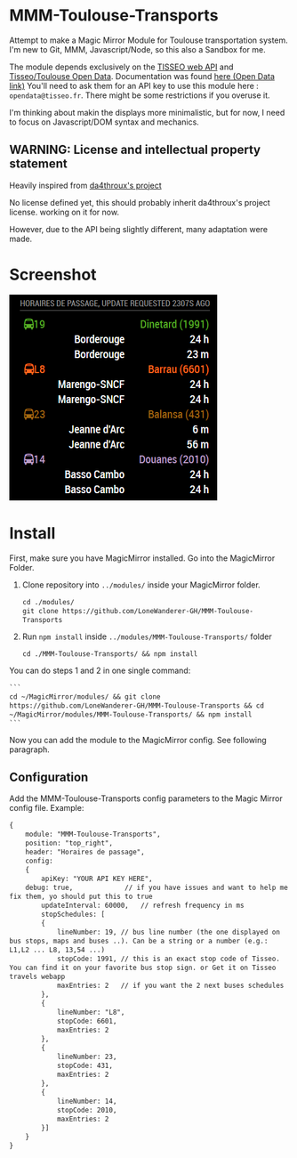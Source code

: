 # MMM-Toulouse-Transports
Attempt to make a Magic Mirror Module for Toulouse transportation system.
I'm new to Git, MMM, Javascript/Node, so this also a Sandbox for me.

The module depends exclusively on the [TISSEO web API](https://data.toulouse-metropole.fr/explore/dataset/api-temps-reel-tisseo/) and [Tisseo/Toulouse Open Data](https://data.toulouse-metropole.fr/explore/dataset/tisseo-gtfs/).
Documentation was found [here (Open Data link)](https://data.toulouse-metropole.fr/explore/dataset/api-temps-reel-tisseo/table/)
You'll need to ask them for an API key to use this module here : `opendata@tisseo.fr`. There might be some restrictions if you overuse it.

I'm thinking about makin the displays more minimalistic, but for now, I need to focus on Javascript/DOM syntax and mechanics.

## WARNING: License and intellectual property statement

Heavily inspired from [da4throux's project](https://github.com/da4throux/MMM-Paris-RATP-PG)

No license defined yet, this should probably inherit da4throux's project license.
working on it for now.

However, due to the API being slightly different, many adaptation were made.

# Screenshot
![screenshot](./bus_schedules.png)

# Install

First, make sure you have MagicMirror installed. Go into the MagicMirror Folder.


1. Clone repository into `../modules/` inside your MagicMirror folder.
	```
	cd ./modules/
	git clone https://github.com/LoneWanderer-GH/MMM-Toulouse-Transports
	```

2. Run `npm install` inside `../modules/MMM-Toulouse-Transports/` folder
	```
	cd ./MMM-Toulouse-Transports/ && npm install
	```

You can do steps 1 and 2 in one single command:

	```
	cd ~/MagicMirror/modules/ && git clone https://github.com/LoneWanderer-GH/MMM-Toulouse-Transports && cd ~/MagicMirror/modules/MMM-Toulouse-Transports/ && npm install
	```


Now you can add the module to the MagicMirror config. See following paragraph.

## Configuration
Add the MMM-Toulouse-Transports config parameters to the Magic Mirror config file.
Example:
```
{
    module: "MMM-Toulouse-Transports",
    position: "top_right",
    header: "Horaires de passage",
    config:
    {
        apiKey: "YOUR API KEY HERE",
	debug: true,             // if you have issues and want to help me fix them, yo should put this to true
        updateInterval: 60000,   // refresh frequency in ms
        stopSchedules: [
        {
            lineNumber: 19, // bus line number (the one displayed on bus stops, maps and buses ..). Can be a string or a number (e.g.: L1,L2 ... L8, 13,54 ...)
            stopCode: 1991, // this is an exact stop code of Tisseo. You can find it on your favorite bus stop sign. or Get it on Tisseo travels webapp
            maxEntries: 2   // if you want the 2 next buses schedules
        },
        {
            lineNumber: "L8",
            stopCode: 6601,
            maxEntries: 2
        },
        {
            lineNumber: 23,
            stopCode: 431,
            maxEntries: 2
        },
        {
            lineNumber: 14,
            stopCode: 2010,
            maxEntries: 2
        }]
    }
}
```
